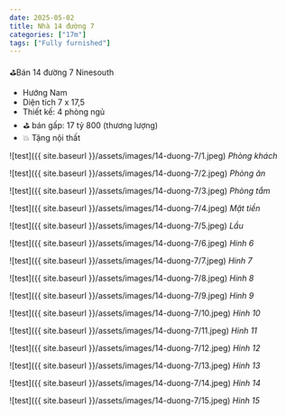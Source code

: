 ```yaml
---
date: 2025-05-02
title: Nhà 14 đường 7
categories: ["17m"]
tags: ["Fully furnished"]
---
```


⛳️Bán 14 đường 7 Ninesouth  
- Hướng Nam
- Diện tích 7 x 17,5
- Thiết kế: 4 phòng ngủ  
- ⛳️ bán gấp: 17 tỷ 800 (thương lượng)  
- 💥 Tặng nội thất  



![test]({{ site.baseurl }}/assets/images/14-duong-7/1.jpeg)
_Phòng khách_

![test]({{ site.baseurl }}/assets/images/14-duong-7/2.jpeg)
_Phòng ăn_

![test]({{ site.baseurl }}/assets/images/14-duong-7/3.jpeg)
_Phòng tắm_

![test]({{ site.baseurl }}/assets/images/14-duong-7/4.jpeg)
_Mặt tiền_

![test]({{ site.baseurl }}/assets/images/14-duong-7/5.jpeg)
_Lầu_

![test]({{ site.baseurl }}/assets/images/14-duong-7/6.jpeg)
_Hinh 6_

![test]({{ site.baseurl }}/assets/images/14-duong-7/7.jpeg)
_Hinh 7_

![test]({{ site.baseurl }}/assets/images/14-duong-7/8.jpeg)
_Hinh 8_

![test]({{ site.baseurl }}/assets/images/14-duong-7/9.jpeg)
_Hinh 9_

![test]({{ site.baseurl }}/assets/images/14-duong-7/10.jpeg)
_Hinh 10_

![test]({{ site.baseurl }}/assets/images/14-duong-7/11.jpeg)
_Hinh 11_

![test]({{ site.baseurl }}/assets/images/14-duong-7/12.jpeg)
_Hinh 12_

![test]({{ site.baseurl }}/assets/images/14-duong-7/13.jpeg)
_Hinh 13_

![test]({{ site.baseurl }}/assets/images/14-duong-7/14.jpeg)
_Hinh 14_

![test]({{ site.baseurl }}/assets/images/14-duong-7/15.jpeg)
_Hinh 15_
